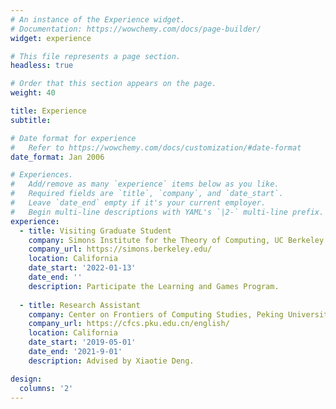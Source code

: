 ```yaml
---
# An instance of the Experience widget.
# Documentation: https://wowchemy.com/docs/page-builder/
widget: experience

# This file represents a page section.
headless: true

# Order that this section appears on the page.
weight: 40

title: Experience
subtitle:

# Date format for experience
#   Refer to https://wowchemy.com/docs/customization/#date-format
date_format: Jan 2006

# Experiences.
#   Add/remove as many `experience` items below as you like.
#   Required fields are `title`, `company`, and `date_start`.
#   Leave `date_end` empty if it's your current employer.
#   Begin multi-line descriptions with YAML's `|2-` multi-line prefix.
experience:
  - title: Visiting Graduate Student
    company: Simons Institute for the Theory of Computing, UC Berkeley
    company_url: https://simons.berkeley.edu/
    location: California
    date_start: '2022-01-13'
    date_end: ''
    description: Participate the Learning and Games Program.
        
  - title: Research Assistant
    company: Center on Frontiers of Computing Studies, Peking University
    company_url: https://cfcs.pku.edu.cn/english/
    location: California
    date_start: '2019-05-01'
    date_end: '2021-9-01'
    description: Advised by Xiaotie Deng.

design:
  columns: '2'
---
```

